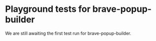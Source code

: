 # Playground tests for brave-popup-builder
We are still awaiting the first test run for brave-popup-builder.
